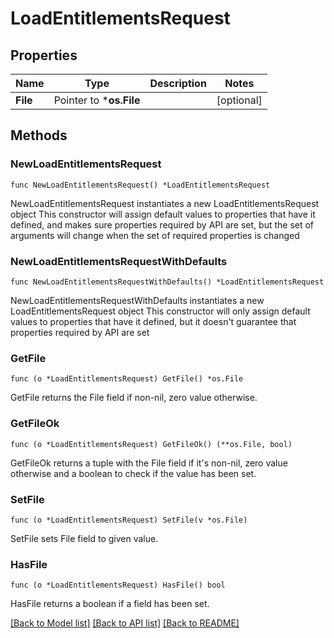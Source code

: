 # LoadEntitlementsRequest

## Properties

Name | Type | Description | Notes
------------ | ------------- | ------------- | -------------
**File** | Pointer to ***os.File** |  | [optional] 

## Methods

### NewLoadEntitlementsRequest

`func NewLoadEntitlementsRequest() *LoadEntitlementsRequest`

NewLoadEntitlementsRequest instantiates a new LoadEntitlementsRequest object
This constructor will assign default values to properties that have it defined,
and makes sure properties required by API are set, but the set of arguments
will change when the set of required properties is changed

### NewLoadEntitlementsRequestWithDefaults

`func NewLoadEntitlementsRequestWithDefaults() *LoadEntitlementsRequest`

NewLoadEntitlementsRequestWithDefaults instantiates a new LoadEntitlementsRequest object
This constructor will only assign default values to properties that have it defined,
but it doesn't guarantee that properties required by API are set

### GetFile

`func (o *LoadEntitlementsRequest) GetFile() *os.File`

GetFile returns the File field if non-nil, zero value otherwise.

### GetFileOk

`func (o *LoadEntitlementsRequest) GetFileOk() (**os.File, bool)`

GetFileOk returns a tuple with the File field if it's non-nil, zero value otherwise
and a boolean to check if the value has been set.

### SetFile

`func (o *LoadEntitlementsRequest) SetFile(v *os.File)`

SetFile sets File field to given value.

### HasFile

`func (o *LoadEntitlementsRequest) HasFile() bool`

HasFile returns a boolean if a field has been set.


[[Back to Model list]](../README.md#documentation-for-models) [[Back to API list]](../README.md#documentation-for-api-endpoints) [[Back to README]](../README.md)


